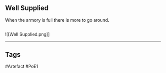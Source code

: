 ## Well Supplied
When the armory is full there is more to go around.
##
![[Well Supplied.png]]

---
## Tags
#Artefact
#PoE1